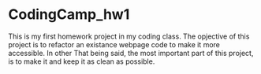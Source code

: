 # CodingCamp_hw1
This is my first homework project in my coding class. 
The opjective of this project is to refactor an existance webpage code to make it more accessible. 
In other 
That being said, the most important part of this project, is to make it and keep it as clean as possible. 


